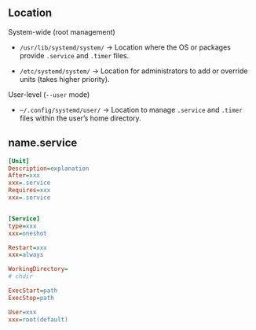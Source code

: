 ## Location
System-wide (root management)

* `/usr/lib/systemd/system/`
  → Location where the OS or packages provide `.service` and `.timer` files.

* `/etc/systemd/system/`
  → Location for administrators to add or override units (takes higher priority).

User-level (`--user` mode)

* `~/.config/systemd/user/`
  → Location to manage `.service` and `.timer` files within the user’s home directory.


## name.service
```ini
[Unit]
Description=explanation
After=xxx
xxx=.service
Requires=xxx
xxx=.service


[Service]
type=xxx
xxx=oneshot

Restart=xxx
xxx=always

WorkingDirectory=
# chdir

ExecStart=path
ExecStop=path

User=xxx
xxx=root(default)

```